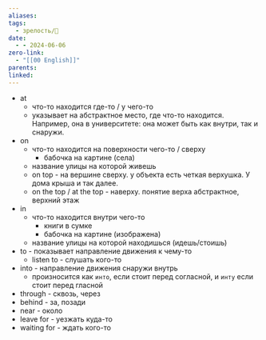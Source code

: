 ```yaml
---
aliases: 
tags:
  - зрелость/🌱
date:
  - - 2024-06-06
zero-link:
  - "[[00 English]]"
parents: 
linked:
---
```

- at 
	- что-то находится где-то / у чего-то
	- указывает на абстрактное место, где что-то находится. Например, она в университете: она может быть как внутри, так и снаружи.
- on
	- что-то находится на поверхности чего-то / сверху
		- бабочка на картине (села)
	- название улицы на которой живешь
	- on top - на вершине сверху. у объекта есть четкая верхушка. У дома крыша и так далее.
	- on the top / at the top - наверху. понятие верха абстрактное, верхний этаж
- in
	- что-то находится внутри чего-то
		- книги в сумке
		- бабочка на картине (изображена)
	- название улицы на которой находишься (идешь/стоишь)
- to - показывает направление движения к чему-то
	- listen to - слушать кого-то
- into - направление движения снаружи внутрь
	- произносится как `инто`, если стоит перед согласной, и `инту` если стоит перед гласной
- through - сквозь, через
- behind - за, позади
- near - около
- leave for - уезжать куда-то
- waiting for - ждать кого-то